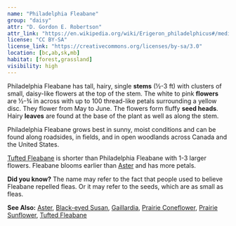 ```yaml
---
name: "Philadelphia Fleabane"
group: "daisy"
attr: "D. Gordon E. Robertson"
attr_link: "https://en.wikipedia.org/wiki/Erigeron_philadelphicus#/media/File:Philadelphia_Fleabane.jpg"
license: "CC BY-SA"
license_link: "https://creativecommons.org/licenses/by-sa/3.0"
location: [bc,ab,sk,mb]
habitat: [forest,grassland]
visibility: high
---
```

Philadelphia Fleabane has tall, hairy, single **stems** (½-3 ft) with clusters of small, daisy-like flowers at the top of the stem. The white to pink **flowers** are ½-¾ in across with up to 100 thread-like petals surrounding a yellow disc. They flower from May to June. The flowers form fluffy **seed heads**. Hairy **leaves** are found at the base of the plant as well as along the stem.

Philadelphia Fleabane grows best in sunny, moist conditions and can be found along roadsides, in fields, and in open woodlands across Canada and the United States.

[Tufted Fleabane](/plants/tuftflea) is shorter than Philadelphia Fleabane with 1-3 larger flowers. Fleabane blooms earlier than [Aster](/plants/aster) and has more petals.

**Did you know?** The name may refer to the fact that people used to believe Fleabane repelled fleas. Or it may refer to the seeds, which are as small as fleas.

<!-- generated, do not edit -->
**See Also:**
[Aster](/plants/aster),
[Black-eyed Susan](/plants/blackesus),
[Gaillardia](/plants/gaillard),
[Prairie Coneflower](/plants/pracone),
[Prairie Sunflower](/plants/prasun),
[Tufted Fleabane](/plants/tuftflea)
